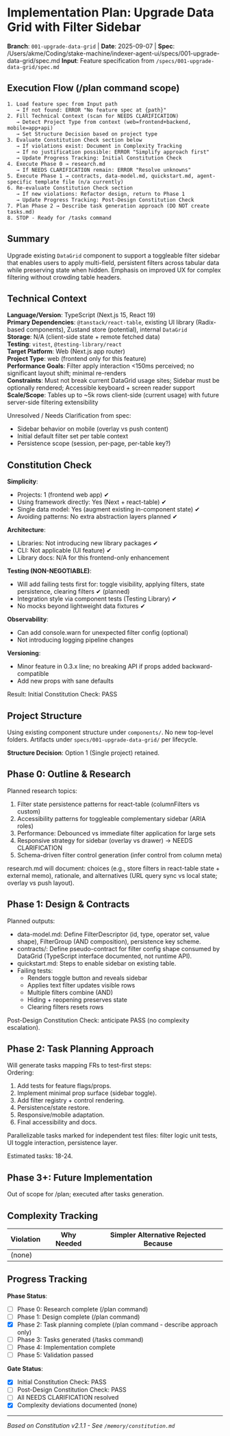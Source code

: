 # Implementation Plan: Upgrade Data Grid with Filter Sidebar

**Branch**: `001-upgrade-data-grid` | **Date**: 2025-09-07 | **Spec**: /Users/akme/Coding/stake-machine/indexer-agent-ui/specs/001-upgrade-data-grid/spec.md
**Input**: Feature specification from `/specs/001-upgrade-data-grid/spec.md`

## Execution Flow (/plan command scope)
```
1. Load feature spec from Input path
   → If not found: ERROR "No feature spec at {path}"
2. Fill Technical Context (scan for NEEDS CLARIFICATION)
   → Detect Project Type from context (web=frontend+backend, mobile=app+api)
   → Set Structure Decision based on project type
3. Evaluate Constitution Check section below
   → If violations exist: Document in Complexity Tracking
   → If no justification possible: ERROR "Simplify approach first"
   → Update Progress Tracking: Initial Constitution Check
4. Execute Phase 0 → research.md
   → If NEEDS CLARIFICATION remain: ERROR "Resolve unknowns"
5. Execute Phase 1 → contracts, data-model.md, quickstart.md, agent-specific template file (n/a currently)
6. Re-evaluate Constitution Check section
   → If new violations: Refactor design, return to Phase 1
   → Update Progress Tracking: Post-Design Constitution Check
7. Plan Phase 2 → Describe task generation approach (DO NOT create tasks.md)
8. STOP - Ready for /tasks command
```

## Summary
Upgrade existing `DataGrid` component to support a toggleable filter sidebar that enables users to apply multi-field, persistent filters across tabular data while preserving state when hidden. Emphasis on improved UX for complex filtering without crowding table headers.

## Technical Context
**Language/Version**: TypeScript (Next.js 15, React 19)  
**Primary Dependencies**: `@tanstack/react-table`, existing UI library (Radix-based components), Zustand store (potential), internal `DataGrid`  
**Storage**: N/A (client-side state + remote fetched data)  
**Testing**: `vitest`, `@testing-library/react`  
**Target Platform**: Web (Next.js app router)  
**Project Type**: web (frontend only for this feature)  
**Performance Goals**: Filter apply interaction <150ms perceived; no significant layout shift; minimal re-renders  
**Constraints**: Must not break current DataGrid usage sites; Sidebar must be optionally rendered; Accessible keyboard + screen reader support  
**Scale/Scope**: Tables up to ~5k rows client-side (current usage) with future server-side filtering extensibility  

Unresolved / Needs Clarification from spec:  
- Sidebar behavior on mobile (overlay vs push content)  
- Initial default filter set per table context  
- Persistence scope (session, per-page, per-table key?)  

## Constitution Check
**Simplicity**:
- Projects: 1 (frontend web app) ✔
- Using framework directly: Yes (Next + react-table) ✔
- Single data model: Yes (augment existing in-component state) ✔
- Avoiding patterns: No extra abstraction layers planned ✔

**Architecture**:
- Libraries: Not introducing new library packages ✔
- CLI: Not applicable (UI feature) ✔
- Library docs: N/A for this frontend-only enhancement

**Testing (NON-NEGOTIABLE)**:
- Will add failing tests first for: toggle visibility, applying filters, state persistence, clearing filters ✔ (planned)
- Integration style via component tests (Testing Library) ✔
- No mocks beyond lightweight data fixtures ✔

**Observability**:
- Can add console.warn for unexpected filter config (optional)  
- Not introducing logging pipeline changes

**Versioning**:
- Minor feature in 0.3.x line; no breaking API if props added backward-compatible  
- Add new props with sane defaults

Result: Initial Constitution Check: PASS

## Project Structure
Using existing component structure under `components/`. No new top-level folders. Artifacts under `specs/001-upgrade-data-grid/` per lifecycle.

**Structure Decision**: Option 1 (Single project) retained.

## Phase 0: Outline & Research
Planned research topics:
1. Filter state persistence patterns for react-table (columnFilters vs custom)  
2. Accessibility patterns for toggleable complementary sidebar (ARIA roles)  
3. Performance: Debounced vs immediate filter application for large sets  
4. Responsive strategy for sidebar (overlay vs drawer) → NEEDS CLARIFICATION  
5. Schema-driven filter control generation (infer control from column meta)

research.md will document: choices (e.g., store filters in react-table state + external memo), rationale, and alternatives (URL query sync vs local state; overlay vs push layout).

## Phase 1: Design & Contracts
Planned outputs:
- data-model.md: Define FilterDescriptor (id, type, operator set, value shape), FilterGroup (AND composition), persistence key scheme.
- contracts/: Define pseudo-contract for filter config shape consumed by DataGrid (TypeScript interface documented, not runtime API).
- quickstart.md: Steps to enable sidebar on existing table.
- Failing tests:  
  - Renders toggle button and reveals sidebar  
  - Applies text filter updates visible rows  
  - Multiple filters combine (AND)  
  - Hiding + reopening preserves state  
  - Clearing filters resets rows

Post-Design Constitution Check: anticipate PASS (no complexity escalation).

## Phase 2: Task Planning Approach
Will generate tasks mapping FRs to test-first steps:  
Ordering:
1. Add tests for feature flags/props.  
2. Implement minimal prop surface (sidebar toggle).  
3. Add filter registry + control rendering.  
4. Persistence/state restore.  
5. Responsive/mobile adaptation.  
6. Final accessibility and docs.

Parallelizable tasks marked for independent test files: filter logic unit tests, UI toggle interaction, persistence layer.

Estimated tasks: 18-24.

## Phase 3+: Future Implementation
Out of scope for /plan; executed after tasks generation.

## Complexity Tracking
| Violation | Why Needed | Simpler Alternative Rejected Because |
|-----------|------------|---------------------------------------|
| (none) | | |

## Progress Tracking
**Phase Status**:
- [ ] Phase 0: Research complete (/plan command)
- [ ] Phase 1: Design complete (/plan command)
- [x] Phase 2: Task planning complete (/plan command - describe approach only)
- [ ] Phase 3: Tasks generated (/tasks command)
- [ ] Phase 4: Implementation complete
- [ ] Phase 5: Validation passed

**Gate Status**:
- [x] Initial Constitution Check: PASS
- [ ] Post-Design Constitution Check: PASS
- [ ] All NEEDS CLARIFICATION resolved
- [x] Complexity deviations documented (none)

---
*Based on Constitution v2.1.1 - See `/memory/constitution.md`*